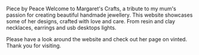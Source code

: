 Piece by Peace
Welcome to Margaret's Crafts, a tribute to my mum's passion for creating beautiful handmade jewellery. This website showcases some of her designs, crafted with love and care. From resin and clay necklaces, earrings and usb desktops lights.

Please have a look around the website and check out her page on vinted. Thank you for visiting.
